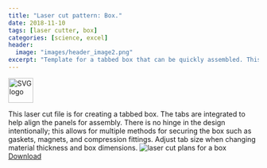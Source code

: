 ```yaml
---
title: "Laser cut pattern: Box."
date: 2018-11-10
tags: [laser cutter, box]
categories: [science, excel]
header:
  image: "images/header_image2.png"
excerpt: "Template for a tabbed box that can be quickly assembled. This can be used for storing samples and creating an airtight environment."
---
```

<img src="{{ site.url }}{{site.baseurl }}/images/SVGlogo.png" alt="SVG logo" width="50"/>

This laser cut file is for creating a tabbed box. The tabs are integrated to help align the panels for assembly. There is no hinge in the design intentionally; this allows for multiple methods for securing the box such as gaskets, magnets, and compression fittings. Adjust tab size when changing material thickness and box dimensions.
<img src="{{ site.url }}{{site.baseurl }}/images/science/lab_box.png" alt="laser cut plans for a box">
[Download](https://github.com/scotttmoen/Science)

